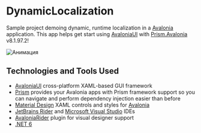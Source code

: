 # DynamicLocalization
Sample project demoing dynamic, runtime localization in a [Avalonia](https://github.com/AvaloniaUI/Avalonia) application. This app helps get start using [AvaloniaUI](https://github.com/AvaloniaUI/Avalonia) with [Prism.Avalonia](https://github.com/AvaloniaCommunity/Prism.Avalonia) v8.1.97.2!

![Анимация](https://user-images.githubusercontent.com/36691142/209653717-ee4edba3-5d5c-4002-b252-b0e552134625.gif)

## Technologies and Tools Used
- [AvaloniaUI](https://github.com/AvaloniaUI/Avalonia) cross-platform XAML-based GUI framework
- [Prism](https://github.com/AvaloniaCommunity/Prism.Avalonia) provides your Avalonia apps with Prism framework support so you can navigate and perform dependency injection easier than before
- [Material Design](https://github.com/AvaloniaCommunity/Material.Avalonia) XAML controls and styles for [Avalonia](https://github.com/AvaloniaUI/Avalonia)
- [JetBrains Rider](https://www.jetbrains.com/rider/) and [Microsoft Visual Studio](https://visualstudio.microsoft.com/) IDEs
- [AvaloniaRider](https://github.com/fornever/avaloniarider) plugin for visual designer support
- [.NET 6](https://dotnet.microsoft.com/en-us/download/dotnet/6.0)


